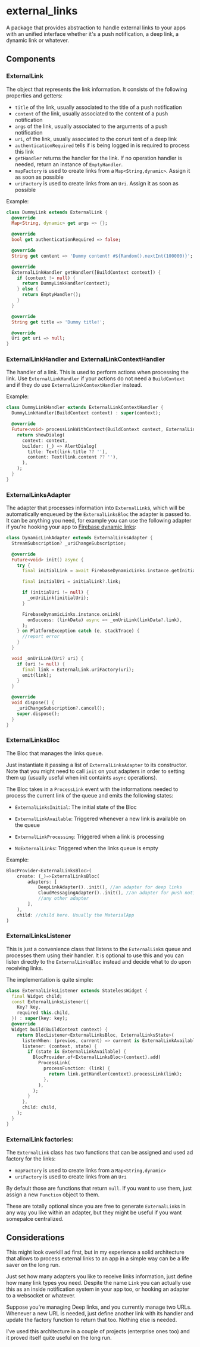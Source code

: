 # external_links

A package that provides abstraction to handle external links to your apps with an unified interface whether it's a push notification, a deep link, a dynamic link or whatever.

## Components
### ExternalLink
The object that represents the link information. It consists of the following properties and getters:
- `title` of the link, usually associated to the title of a push notification
- `content` of the link, usually associated to the content of a push notification
- `args` of the link, usually associated to the arguments of a push notification
- `uri`, of the link, usually associated to the conuri tent of a deep link
- `authenticationRequired` tells if is being logged in is required to process this link
- `getHandler` returns the handler for the link. If no operation handler is needed, return an instance of `EmptyHandler`.
- `mapFactory` is used to create links from a `Map<String,dynamic>`. Assign it as soon as possible
- `uriFactory` is used to create links from an `Uri`. Assign it as soon as possible

Example:
```dart
class DummyLink extends ExternalLink {
  @override
  Map<String, dynamic> get args => {};

  @override
  bool get authenticationRequired => false;

  @override
  String get content => 'Dummy content! #${Random().nextInt(100000)}';

  @override
  ExternalLinkHandler getHandler([BuildContext context]) {
    if (context != null) {
      return DummyLinkHandler(context);
    } else {
      return EmptyHandler();
    }
  }

  @override
  String get title => 'Dummy title!';

  @override
  Uri get uri => null;
}
```

### ExternalLinkHandler and ExternalLinkContextHandler
The handler of a link. This is used to perform actions when processing the link.
Use `ExternalLinkHandler` if your actions do not need a `BuildContext` and if they do use `ExternalLinkContextHandler` instead.

Example:
```dart
class DummyLinkHandler extends ExternalLinkContextHandler {
  DummyLinkHandler(BuildContext context) : super(context);

  @override
  Future<void> processLinkWithContext(BuildContext context, ExternalLink link) {
    return showDialog(
      context: context,
      builder: (_) => AlertDialog(
        title: Text(link.title ?? ''),
        content: Text(link.content ?? ''),
      ),
    );
  }
}
```

### ExternalLinksAdapter
The adapter that processes information into `ExternalLink`s, which will be automatically enqueued by the `ExternalLinksBloc` the adapter is passed to.
It can be anything you need, for example you can use the following adapter if you're hooking your app to [Firebase dynamic links](https://pub.dev/packages/firebase_dynamic_links/versions/2.0.0-dev.0):

```dart
class DynamicLinkAdapter extends ExternalLinksAdapter {
  StreamSubscription? _uriChangeSubscription;

  @override
  Future<void> init() async {
    try {
      final initialLink = await FirebaseDynamicLinks.instance.getInitialLink();

      final initialUri = initialLink?.link;

      if (initialUri != null) {
        _onUriLink(initialUri);
      }

      FirebaseDynamicLinks.instance.onLink(
        onSuccess: (linkData) async => _onUriLink(linkData?.link),
      );
    } on PlatformException catch (e, stackTrace) {
      //report error
    }
  }

  void _onUriLink(Uri? uri) {
    if (uri != null) {
      final link = ExternalLink.uriFactory(uri);
      emit(link);
    }
  }

  @override
  void dispose() {
    _uriChangeSubscription?.cancel();
    super.dispose();
  }
}

```
### ExternalLinksBloc
The Bloc that manages the links queue.

Just instantiate it passing a list of `ExternalLinksAdapter` to its constructor.
Note that you might need to call `init` on yout adapters in order to setting them up (usually useful when init containts `async` operations).

The Bloc takes in a `ProcessLink` event with the informations needed to process the current link of the queue and emits the following states:

- `ExternalLinksInitial`: The initial state of the Bloc

- `ExternalLinkAvailable`: Triggered whenever a new link is available on the queue

- `ExternalLinkProcessing`: Triggered when a link is processing

- `NoExternalLinks`: Triggered when the links queue is empty

Example:
```dart
BlocProvider<ExternalLinksBloc>(
    create: (_)=>ExternalLinksBloc(
        adapters: [
            DeepLinkAdapter()..init(), //an adapter for deep links
            CloudMessagingAdapter()..init(), //an adapter for push notifications
            //any other adapter
        ],
    ),
    child: //child here. Usually the MaterialApp
)

```
### ExternalLinksListener
This is just a convenience class that listens to the `ExternalLink`s queue and processes them using their handler.
It is optional to use this and you can listen directly to the `ExternalLinksBloc` instead and decide what to do upon receiving links.

The implementation is quite simple:

```dart
class ExternalLinksListener extends StatelessWidget {
  final Widget child;
  const ExternalLinksListener({
    Key? key,
    required this.child,
  }) : super(key: key);
  @override
  Widget build(BuildContext context) {
    return BlocListener<ExternalLinksBloc, ExternalLinksState>(
      listenWhen: (previos, current) => current is ExternalLinkAvailable,
      listener: (context, state) {
        if (state is ExternalLinkAvailable) {
          BlocProvider.of<ExternalLinksBloc>(context).add(
            ProcessLink(
              processFunction: (link) {
                return link.getHandler(context).processLink(link);
              },
            ),
          );
        }
      },
      child: child,
    );
  }
}
```

### ExternalLink factories:
The `ExternalLink` class has two functions that can be assigned and used ad factory for the links:

- `mapFactory` is used to create links from a `Map<String,dynamic>`
- `uriFactory` is used to create links from an `Uri`

By default those are functions that return `null`. If you want to use them, just assign a new `Function` object to them.

These are totally optional since you are free to generate `ExternalLink`s in any way you like within an adapter, but they might be useful if you want somepalce centralized.

## Considerations
This might look overkill ad first, but in my experience a solid architecture that allows to process external links to an app in a simple way can be a life saver on the long run.

Just set how many adapters you like to receive links information, just define how many link types you need. Despite the name `Link` you can actually use this as an inside notification system in your app too, or hooking an adapter to a websocket or whatever.

Suppose you're managing Deep links, and you currently manage two URLs. Whenever a new URL is needed, just define another link with its handler and update the factory function to return that too. Nothing else is needed.

I've used this architecture in a couple of projects (enterprise ones too) and it proved itself quite useful on the long run.